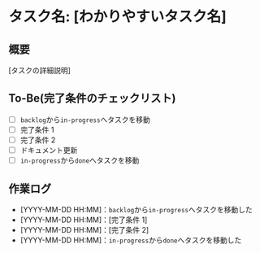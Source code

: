 # タスク名: [わかりやすいタスク名]

## 概要

[タスクの詳細説明]

## To-Be(完了条件のチェックリスト)

- [ ] `backlog`から`in-progress`へタスクを移動
- [ ] 完了条件 1
- [ ] 完了条件 2
- [ ] ドキュメント更新
- [ ] `in-progress`から`done`へタスクを移動

## 作業ログ

- [YYYY-MM-DD HH:MM]：`backlog`から`in-progress`へタスクを移動した
- [YYYY-MM-DD HH:MM]：[完了条件 1]
- [YYYY-MM-DD HH:MM]：[完了条件 2]
- [YYYY-MM-DD HH:MM]：`in-progress`から`done`へタスクを移動した